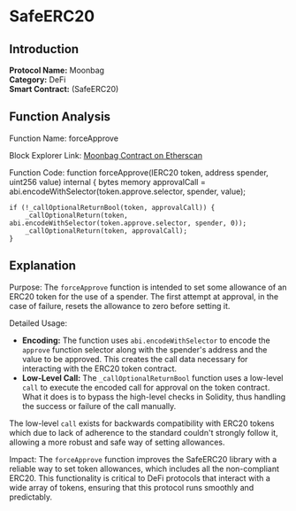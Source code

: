 # SafeERC20

## Introduction
**Protocol Name:** Moonbag  
**Category:** DeFi  
**Smart Contract:** (SafeERC20)  

## Function Analysis
Function Name: forceApprove

Block Explorer Link: [Moonbag Contract on Etherscan](https://etherscan.io/address/0xa7F4195F10F1a62B102bD683eAB131d657A6c6e4#code)

Function Code: function forceApprove(IERC20 token, address spender, uint256 value) internal {
    bytes memory approvalCall = abi.encodeWithSelector(token.approve.selector, spender, value);

    if (!_callOptionalReturnBool(token, approvalCall)) {
        _callOptionalReturn(token, abi.encodeWithSelector(token.approve.selector, spender, 0));
        _callOptionalReturn(token, approvalCall);
    }

## Explanation

Purpose: The `forceApprove` function is intended to set some allowance of an ERC20 token for the use of a spender. The first attempt at approval, in the case of failure, resets the allowance to zero before setting it.

Detailed Usage:
- **Encoding:** The function uses `abi.encodeWithSelector` to encode the `approve` function selector along with the spender's address and the value to be approved. This creates the call data necessary for interacting with the ERC20 token contract.
- **Low-Level Call:** The `_callOptionalReturnBool` function uses a low-level `call` to execute the encoded call for approval on the token contract. What it does is to bypass the high-level checks in Solidity, thus handling the success or failure of the call manually.

The low-level `call` exists for backwards compatibility with ERC20 tokens which due to lack of adherence to the standard couldn't strongly follow it, allowing a more robust and safe way of setting allowances.

Impact: The `forceApprove` function improves the SafeERC20 library with a reliable way to set token allowances, which includes all the non-compliant ERC20. This functionality is critical to DeFi protocols that interact with a wide array of tokens, ensuring that this protocol runs smoothly and predictably.

